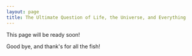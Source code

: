 ```yaml
---
layout: page
title: The Ultimate Question of Life, the Universe, and Everything
---
```


<div class="message">
  This page will be ready soon!
</div>


Good bye, and thank's for all the fish!
